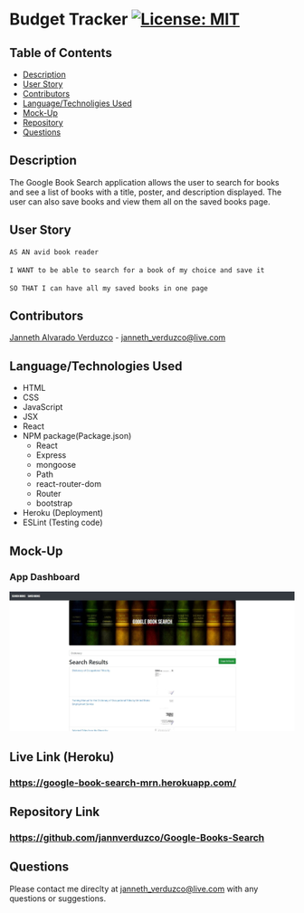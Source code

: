# Budget Tracker [![License: MIT](https://img.shields.io/badge/License-MIT-yellow.svg)](https://opensource.org/licenses/MIT)

## Table of Contents
  * [Description](#Description)
  * [User Story](#User-Story)
  * [Contributors](#Contributors)
  * [Language/Technoligies Used](#Language/Technologies-Used)
  * [Mock-Up](#Mock-Up)    
  * [Repository](#Repository-Link)
  * [Questions](#Questions)


## Description 
The Google Book Search application allows the user to search for books and see a list of books with a title, poster, and description displayed. The user can also save books and view them all on the saved books page.

## User Story
```
AS AN avid book reader

I WANT to be able to search for a book of my choice and save it

SO THAT I can have all my saved books in one page
```
## Contributors
 [Janneth Alvarado Verduzco](https://github.com/jannverduzco) - janneth_verduzco@live.com


## Language/Technologies Used
* HTML
* CSS
* JavaScript
* JSX
* React
* NPM package(Package.json)
   * React 
   * Express
   * mongoose
   * Path
   * react-router-dom
   * Router
   * bootstrap
* Heroku (Deployment)
* ESLint (Testing code)

## Mock-Up 

### App Dashboard
![GitHub Logo](images/googleBookSearch.jpg)

## Live Link (Heroku)
### https://google-book-search-mrn.herokuapp.com/

## Repository Link
### https://github.com/jannverduzco/Google-Books-Search

 ## Questions
 Please contact me direclty at [janneth_verduzco@live.com](janneth_verduzco@live.com) with any questions or suggestions.